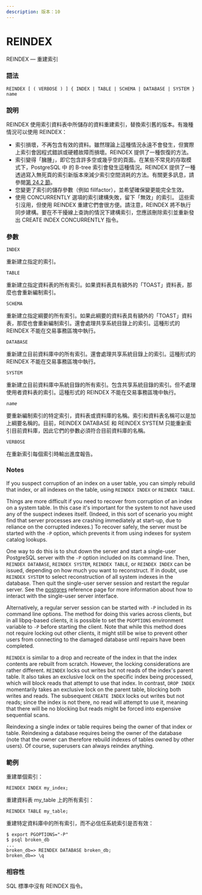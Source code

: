 ```yaml
---
description: 版本：10
---
```


# REINDEX

REINDEX — 重建索引

### 語法

```text
REINDEX [ ( VERBOSE ) ] { INDEX | TABLE | SCHEMA | DATABASE | SYSTEM } name
```

### 說明

REINDEX 使用索引資料表中所儲存的資料重建索引，替換索引舊的版本。有幾種情況可以使用 REINDEX：

* 索引損壞，不再包含有效的資料。雖然理論上這種情況永遠不會發生，但實際上索引會因程式錯誤或硬體故障而損壞。REINDEX 提供了一種恢復的方法。
* 索引變得「臃腫」，即它包含許多空或幾乎空的頁面。在某些不常見的存取模式下，PostgreSQL 中 的 B-tree 索引會發生這種情況。REINDEX 提供了一種透過寫入無死頁的索引新版本來減少索引空間消耗的方法。有關更多訊息，請參閱[第 24.2 節](../../server-administration/routine-database-maintenance-tasks/routine-reindexing.md)。
* 您變更了索引的儲存參數（例如 fillfactor），並希望確保變更能完全生效。
* 使用 CONCURRENTLY 選項的索引建構失敗，留下「無效」的索引。 這些索引沒用，但使用 REINDEX 重建它們會很方便。請注意，REINDEX 將不執行同步建構。要在不干擾線上查詢的情況下建構索引，您應該刪除索引並重新發出 CREATE INDEX CONCURRENTLY 指令。

### 參數

`INDEX`

重新建立指定的索引。

`TABLE`

重新建立指定資料表的所有索引。如果資料表具有額外的「TOAST」資料表，那麼也會重新編制索引。

`SCHEMA`

重新建立指定綱要的所有索引。如果此綱要的資料表具有額外的「TOAST」資料表，那麼也會重新編制索引。還會處理共享系統目錄上的索引。這種形式的 REINDEX 不能在交易事務區塊中執行。

`DATABASE`

重新建立目前資料庫中的所有索引。還會處理共享系統目錄上的索引。這種形式的 REINDEX 不能在交易事務區塊中執行。

`SYSTEM`

重新建立目前資料庫中系統目錄的所有索引。包含共享系統目錄的索引。但不處理使用者資料表的索引。這種形式的 REINDEX 不能在交易事務區塊中執行。

_`name`_

要重新編制索引的特定索引，資料表或資料庫的名稱。索引和資料表名稱可以是加上綱要名稱的。目前，REINDEX DATABASE 和 REINDEX SYSTEM 只能重新索引目前資料庫，因此它們的參數必須符合目前資料庫的名稱。

`VERBOSE`

在重新索引每個索引時輸出進度報告。

### Notes

If you suspect corruption of an index on a user table, you can simply rebuild that index, or all indexes on the table, using `REINDEX INDEX` or `REINDEX TABLE`.

Things are more difficult if you need to recover from corruption of an index on a system table. In this case it's important for the system to not have used any of the suspect indexes itself. \(Indeed, in this sort of scenario you might find that server processes are crashing immediately at start-up, due to reliance on the corrupted indexes.\) To recover safely, the server must be started with the `-P` option, which prevents it from using indexes for system catalog lookups.

One way to do this is to shut down the server and start a single-user PostgreSQL server with the `-P` option included on its command line. Then, `REINDEX DATABASE`, `REINDEX SYSTEM`, `REINDEX TABLE`, or `REINDEX INDEX` can be issued, depending on how much you want to reconstruct. If in doubt, use `REINDEX SYSTEM` to select reconstruction of all system indexes in the database. Then quit the single-user server session and restart the regular server. See the [postgres](https://www.postgresql.org/docs/10/static/app-postgres.html) reference page for more information about how to interact with the single-user server interface.

Alternatively, a regular server session can be started with `-P` included in its command line options. The method for doing this varies across clients, but in all libpq-based clients, it is possible to set the `PGOPTIONS` environment variable to `-P` before starting the client. Note that while this method does not require locking out other clients, it might still be wise to prevent other users from connecting to the damaged database until repairs have been completed.

`REINDEX` is similar to a drop and recreate of the index in that the index contents are rebuilt from scratch. However, the locking considerations are rather different. `REINDEX` locks out writes but not reads of the index's parent table. It also takes an exclusive lock on the specific index being processed, which will block reads that attempt to use that index. In contrast, `DROP INDEX` momentarily takes an exclusive lock on the parent table, blocking both writes and reads. The subsequent `CREATE INDEX` locks out writes but not reads; since the index is not there, no read will attempt to use it, meaning that there will be no blocking but reads might be forced into expensive sequential scans.

Reindexing a single index or table requires being the owner of that index or table. Reindexing a database requires being the owner of the database \(note that the owner can therefore rebuild indexes of tables owned by other users\). Of course, superusers can always reindex anything.

### 範例

重建單個索引：

```text
REINDEX INDEX my_index;
```

重建資料表 my\_table 上的所有索引：

```text
REINDEX TABLE my_table;
```

重建特定資料庫中的所有索引，而不必信任系統索引是否有效：

```text
$ export PGOPTIONS="-P"
$ psql broken_db
...
broken_db=> REINDEX DATABASE broken_db;
broken_db=> \q
```

### 相容性

SQL 標準中沒有 REINDEX 指令。

